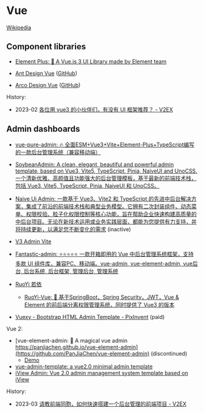 # Vue
[Wikipedia](https://en.wikipedia.org/wiki/Vue.js)

## Component libraries
- [Element Plus: 🎉 A Vue.js 3 UI Library made by Element team](https://github.com/element-plus/element-plus)

- [Ant Design Vue](https://antdv.com/) ([GitHub](https://github.com/vueComponent/ant-design-vue))

- [Arco Design Vue](https://arco.design/vue/) ([GitHub](https://github.com/arco-design/arco-design-vue))

History:
- 2023-02 [各位用 vue3 的小伙伴们，有没有 UI 框架推荐？ - V2EX](https://global.v2ex.com/t/919116)

## Admin dashboards
- [vue-pure-admin: 🔥 全面ESM+Vue3+Vite+Element-Plus+TypeScript编写的一款后台管理系统（兼容移动端）](https://github.com/pure-admin/vue-pure-admin)

- [SoybeanAdmin: A clean, elegant, beautiful and powerful admin template, based on Vue3, Vite5, TypeScript, Pinia, NaiveUI and UnoCSS. 一个清新优雅、高颜值且功能强大的后台管理模板，基于最新的前端技术栈，包括 Vue3, Vite5, TypeScript, Pinia, NaiveUI 和 UnoCSS。](https://github.com/soybeanjs/soybean-admin)

- [Naive Ui Admin: 一款基于 Vue3、Vite2 和 TypeScript 的先进中后台解决方案，集成了前沿的前端技术栈和典型业务模型。它拥有二次封装组件、动态菜单、权限校验、粒子化权限控制等核心功能，旨在帮助企业快速构建高质量的中后台项目。无论在新技术运用或业务实践层面，都能为您提供有力支持，并将持续更新，以满足您不断变化的需求](https://github.com/jekip/naive-ui-admin) (inactive)

- [V3 Admin Vite](https://github.com/un-pany/v3-admin-vite)

- [Fantastic-admin: ⭐⭐⭐⭐⭐ 一款开箱即用的 Vue 中后台管理系统框架，支持多款 UI 组件库，兼容PC、移动端。vue-admin, vue-element-admin, vue后台, 后台系统, 后台框架, 管理后台, 管理系统](https://github.com/fantastic-admin/basic)

- [RuoYi 若依](https://www.ruoyi.vip/)
  - [RuoYi-Vue: 🎉 基于SpringBoot，Spring Security，JWT，Vue & Element 的前后端分离权限管理系统，同时提供了 Vue3 的版本](https://gitee.com/y_project/RuoYi-Vue)

- [Vuexy - Bootstrap HTML Admin Template - PixInvent](https://pixinvent.com/vuexy-bootstrap-html-admin-template/) (paid)

Vue 2:
- [vue-element-admin: :tada: A magical vue admin https://panjiachen.github.io/vue-element-admin](https://github.com/PanJiaChen/vue-element-admin) (discontinued)
  - [Demo](https://panjiachen.github.io/vue-element-admin/)
- [vue-admin-template: a vue2.0 minimal admin template](https://github.com/PanJiaChen/vue-admin-template)
- [iView Admin: Vue 2.0 admin management system template based on iView](https://github.com/iview/iview-admin)

History:
- 2023-03 [请教前端同胞，如何快速搭建一个后台管理的前端项目 - V2EX](https://hk.v2ex.com/t/922121)